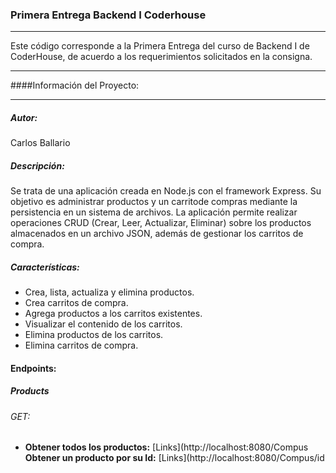 ### Primera Entrega Backend I Coderhouse 
_______________________________________________________________________________________________________________________________________________________________________________________________________________________

Este código corresponde a la Primera Entrega del curso de Backend I de CoderHouse, de acuerdo a los requerimientos solicitados en la consigna.
_________________________________________________________________________________________________________________________________________________________________________________________

####Información del Proyecto:
____________________________________________________________________________________________________________________________________________________________________________________________
##### Autor:
Carlos Ballario

##### Descripción:
Se trata de una aplicación creada en Node.js con el framework Express. Su objetivo es administrar productos y un carritode compras mediante la persistencia en un sistema de archivos. La aplicación permite realizar operaciones CRUD (Crear, Leer, Actualizar, Eliminar) sobre los productos almacenados en un archivo JSON, además de gestionar los carritos de compra.
##### Características:
- Crea, lista, actualiza y elimina productos.
- Crea carritos de compra.
- Agrega productos a los carritos existentes.
- Visualizar el contenido de los carritos.
- Elimina productos de los carritos.
- Elimina carritos de compra.

#### Endpoints:
##### Products
###### GET:
- **Obtener todos los productos:**
[Links](http://localhost:8080/Compus
**Obtener un producto por su Id:**
[Links](http://localhost:8080/Compus/id
